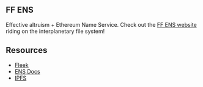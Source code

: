 ## FF ENS

Effective altruism + Ethereum Name Service. Check out the [FF ENS website](https://fuguefoundation.eth.limo/) riding on the interplanetary file system!

## Resources

* [Fleek](https://app.fleek.co/)
* [ENS Docs](https://docs.ens.domains/)
* [IPFS](https://ipfs.io/)